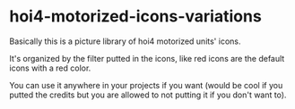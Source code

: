 # hoi4-motorized-icons-variations
Basically this is a picture library of hoi4 motorized units' icons.

It's organized by the filter putted in the icons, like red icons are the default icons with a red color.

You can use it anywhere in your projects if you want (would be cool if you putted the credits but you are allowed to not putting it if you don't want to).
